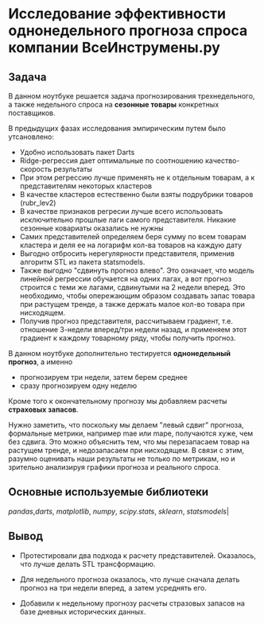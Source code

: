 # Исследование эффективности однонедельного прогноза спроса компании ВсеИнструмены.ру

## Задача

В данном ноутбуке решается задача прогнозирования трехнедельного, а также недельного спроса на __сезонные товары__ конкретных поставщиков.

В предыдущих фазах исследования эмпирическим путем было утсановлено:

- Удобно использовать пакет Darts
- Ridge-регрессия  дает оптимальные по соотношению качество-скорость результаты
- При этом регрессию лучше применять не к отдельным товарам, а к представителям некоторых кластеров
- В качестве кластеров естественно были взяты подрубрики товаров (rubr_lev2)
- В качестве признаков регресии лучше всего использовать исключительно прошлые лаги самого представителя. Никакие сезонные ковариаты оказались не нужны
- Самих представителей определяем беря сумму по всем товарам кластера и деля ее на логарифм кол-ва товаров на каждую дату
- Выгодно отбросить нерегулярности представителя, применив алгоритм STL из пакета statsmodels.
- Также выгодно "сдвинуть прогноз влево". Это означает, что модель линейной регрессии обучается на одних лагах, а вот прогноз строится с теми же лагами, сдвинутыми на 2 недели вперед. Это необходимо, чтобы опережающим образом создавать запас товара при растущем тренде, а также держать малое кол-во товара при нисходящем.
- Получив прогноз представителя, рассчитываем градиент, т.е. отношение 3-недели вперед/три недели назад, и применяем этот градиент к каждому товарному ряду, чтобы получить прогноз.

В данном ноутбуке дополнительно тестируется __однонедельный прогноз__, а именно
- прогнозируем три недели, затем берем среднее
- сразу прогнозируем одну неделю

Кроме того к окончательному прогнозу мы добавляем расчеты __страховых запасов__. 

Нужно заметить, что поскольку мы делаем "левый сдвиг" прогноза, формальные метрики, например mae или mape, получаются хуже, чем без сдвига. Это можно объяснить тем, что мы перезапасаем товар на растущем тренде, и недозапасаем при нисходящем. В связи с этим, разумно оценивать наши результаты не только по метрикам, но и зрительно анализируя графики прогноза и реального спроса.

## Основные используемые библиотеки

*pandas*,*darts*, *matplotlib*, *numpy*, *scipy.stats*, *sklearn*, *statsmodels*|

## Вывод

- Протестировали два подхода к расчету представителей. Оказалось, что лучше делать STL трансформацию.

- Для недельного прогноза оказалось, что лучше сначала делать прогноз на три недели вперед, а затем усреднять его.

- Добавили к недельному прогнозу расчеты стразовых запасов на базе дневных исторических данных.




